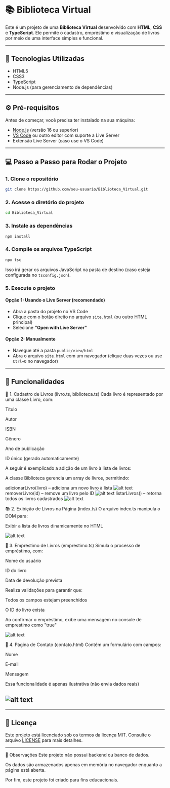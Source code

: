 # 📚 Biblioteca Virtual

Este é um projeto de uma **Biblioteca Virtual** desenvolvido com **HTML**, **CSS** e **TypeScript**. Ele permite o cadastro, empréstimo e visualização de livros por meio de uma interface simples e funcional.

---

## 🧰 Tecnologias Utilizadas

- HTML5
- CSS3
- TypeScript
- Node.js (para gerenciamento de dependências)

---

## ⚙️ Pré-requisitos

Antes de começar, você precisa ter instalado na sua máquina:

- [Node.js](https://nodejs.org/) (versão 16 ou superior)
- [VS Code](https://code.visualstudio.com/) ou outro editor com suporte a Live Server
- Extensão Live Server (caso use o VS Code)

---

## 💻 Passo a Passo para Rodar o Projeto

### 1. Clone o repositório

```bash
git clone https://github.com/seu-usuario/Biblioteca_Virtual.git
```

### 2. Acesse o diretório do projeto

```bash
cd Biblioteca_Virtual
```

### 3. Instale as dependências

```bash
npm install
```

### 4. Compile os arquivos TypeScript

```bash
npx tsc
```

Isso irá gerar os arquivos JavaScript na pasta de destino (caso esteja configurada no `tsconfig.json`).

### 5. Execute o projeto

#### Opção 1: Usando o Live Server (recomendado)

- Abra a pasta do projeto no VS Code
- Clique com o botão direito no arquivo `site.html` (ou outro HTML principal)
- Selecione **"Open with Live Server"**

#### Opção 2: Manualmente

- Navegue até a pasta `public/view/html`
- Abra o arquivo `site.html` com um navegador (clique duas vezes ou use `Ctrl+O` no navegador)

---

## 🧩 Funcionalidades

📘 1. Cadastro de Livros (livro.ts, biblioteca.ts)
Cada livro é representado por uma classe Livro, com:

Título

Autor

ISBN

Gênero

Ano de publicação

ID único (gerado automaticamente)

A seguir é exemplicado a adição de um livro à lista de livros: 


A classe Biblioteca gerencia um array de livros, permitindo:

adicionarLivro(livro) – adiciona um novo livro à lista
![alt text](/public/imagens/cadastro.png)
removerLivro(id) – remove um livro pelo ID
![alt text](/public/imagens/remover.png)
listarLivros() – retorna todos os livros cadastrados
![alt text](/public/imagens/listar.png)

📚 2. Exibição de Livros na Página (index.ts)
O arquivo index.ts manipula o DOM para:

Exibir a lista de livros dinamicamente no HTML

![alt text](/public/imagens/inicial.png)

🔄 3. Empréstimo de Livros (emprestimo.ts)
Simula o processo de empréstimo, com:

Nome do usuário

ID do livro

Data de devolução prevista

Realiza validações para garantir que:

Todos os campos estejam preenchidos

O ID do livro exista

Ao confirmar o empréstimo, exibe uma mensagem no console de emprestimo como "true"

![alt text](/public/imagens/emprestimo.png)

📨 4. Página de Contato (contato.html)
Contém um formulário com campos:

Nome

E-mail

Mensagem

Essa funcionalidade é apenas ilustrativa (não envia dados reais)

![alt text](/public/imagens/contato.png)
---


---

## 📝 Licença

Este projeto está licenciado sob os termos da licença MIT. Consulte o arquivo [LICENSE](./LICENSE) para mais detalhes.

---

📌 Observações
Este projeto não possui backend ou banco de dados.

Os dados são armazenados apenas em memória no navegador enquanto a página está aberta.

Por fim, este projeto foi criado para fins educacionais.